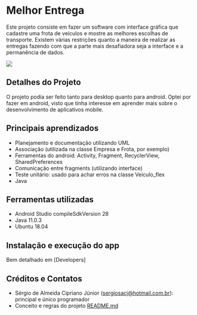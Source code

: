 # Melhor Entrega

Este projeto consiste em fazer um software com interface gráfica que cadastre uma frota de veículos e mostre as melhores escolhas de transporte. Existem várias restrições quanto a maneira de realizar as entregas fazendo com que a parte mais desafiadora seja a interface e a permanência de dados. 

<img src="https://i.imgur.com/vMh3zPa.jpg">

## Detalhes do Projeto

O projeto podia ser feito tanto para desktop quanto para android. Optei por fazer em android, visto que tinha interesse em aprender mais sobre o desenvolvimento de aplicativos mobile.

## Principais aprendizados

* Planejamento e documentação utilizando UML
* Associação (utilizada na classe Empresa e Frota, por exemplo)
* Ferramentas do android: Activity, Fragment, RecyclerView, SharedPreferences
* Comunicação entre fragments (utilizando interface)
* Teste unitário: usado para achar erros na classe Veiculo_flex
* Java

## Ferramentas utilizadas

* Android Studio compileSdkVersion 28
* Java 11.0.3
* Ubuntu 18.04

## Instalação e execução do app

Bem detalhado em [Developers]

## Créditos e Contatos

* Sérgio de Almeida Cipriano Júnior (sergiosacj@hotmail.com.br): principal e único programador
* Conceito e regras do projeto [README.md](https://gitlab.com/oofga/eps/eps_2019_1/ep2/blob/master/README.md)
